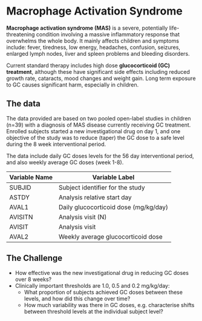 # Macrophage Activation Syndrome

**Macrophage activation syndrome (MAS)** is a severe, potentially life-threatening condition involving a massive inflammatory response that overwhelms the whole body. It mainly affects children and symptoms include: fever, tiredness, low energy, headaches, confusion, seizures, enlarged lymph nodes, liver and spleen problems and bleeding disorders.

Current standard therapy includes high dose **glucocorticoid (GC) treatment**,  although these have significant side effects including reduced growth rate, cataracts, mood changes and weight gain. Long term exposure to GC causes significant harm, especially in children.

## The data

The data provided are based on two pooled open-label studies in children (n=39) with a diagnosis of MAS disease currently receiving GC treatment. Enrolled subjects started a new investigational drug on day 1, and one objective of the study was to reduce (taper) the GC dose to a safe level during the 8 week interventional period.

The data include daily GC doses levels for the 56 day interventional period, and also weekly average GC doses (week 1-8).

| Variable Name | Variable Label                        |
|---------------|---------------------------------------|
| SUBJID        | Subject identifier for the study      |
| ASTDY         | Analysis relative start day           |
| AVAL1         | Daily glucocorticoid dose (mg/kg/day) |
| AVISITN       | Analysis visit (N)                    |
| AVISIT        | Analysis visit                        |
| AVAL2         | Weekly average glucocorticoid dose    |

## The Challenge
* How effective was the new investigational drug in reducing GC doses over 8 weeks?
* Clinically important thresholds are 1.0, 0.5 and 0.2 mg/kg/day:
  * What proportion of subjects achieved GC doses between these levels, and how did this change over time?
  * How much variability was there in GC doses, e.g. characterise shifts between threshold levels at the individual subject level?

